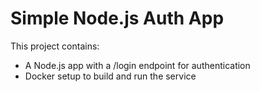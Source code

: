 # Simple Node.js Auth App

This project contains:
- A Node.js app with a /login endpoint for authentication
- Docker setup to build and run the service
